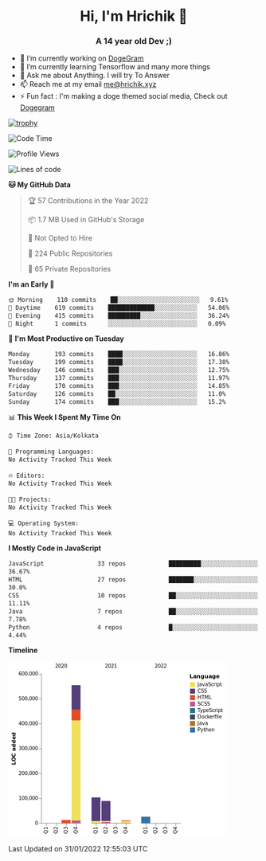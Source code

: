 <h1 align="center">Hi, I'm Hrichik 👋</h1>
<h3 align="center">A 14 year old Dev ;) </h3>


- 🔭 I’m currently working on [DogeGram](https://dogegram.xyz)
- 🌱 I’m currently learning Tensorflow and many more things
- 💬 Ask me about Anything. I will try To Answer
- 📫 Reach me at my email me@hrichik.xyz
- ⚡ Fun fact : I'm making a doge themed social media, Check out [Dogegram](https://dogegram.xyz)

[![trophy](https://github-profile-trophy.vercel.app/?username=hrichiksite)](https://github.com/ryo-ma/github-profile-trophy)



<!--START_SECTION:waka-->
![Code Time](http://img.shields.io/badge/Code%20Time-18%20hrs%2053%20mins-blue)

![Profile Views](http://img.shields.io/badge/Profile%20Views-2-blue)

![Lines of code](https://img.shields.io/badge/From%20Hello%20World%20I%27ve%20Written-795%20Thousand%20lines%20of%20code-blue)

**🐱 My GitHub Data** 

> 🏆 57 Contributions in the Year 2022
 > 
> 📦 1.7 MB Used in GitHub's Storage 
 > 
> 🚫 Not Opted to Hire
 > 
> 📜 224 Public Repositories 
 > 
> 🔑 65 Private Repositories  
 > 
**I'm an Early 🐤** 

```text
🌞 Morning    110 commits    ██░░░░░░░░░░░░░░░░░░░░░░░   9.61% 
🌆 Daytime    619 commits    █████████████░░░░░░░░░░░░   54.06% 
🌃 Evening    415 commits    █████████░░░░░░░░░░░░░░░░   36.24% 
🌙 Night      1 commits      ░░░░░░░░░░░░░░░░░░░░░░░░░   0.09%

```
📅 **I'm Most Productive on Tuesday** 

```text
Monday       193 commits    ████░░░░░░░░░░░░░░░░░░░░░   16.86% 
Tuesday      199 commits    ████░░░░░░░░░░░░░░░░░░░░░   17.38% 
Wednesday    146 commits    ███░░░░░░░░░░░░░░░░░░░░░░   12.75% 
Thursday     137 commits    ███░░░░░░░░░░░░░░░░░░░░░░   11.97% 
Friday       170 commits    ███░░░░░░░░░░░░░░░░░░░░░░   14.85% 
Saturday     126 commits    ██░░░░░░░░░░░░░░░░░░░░░░░   11.0% 
Sunday       174 commits    ███░░░░░░░░░░░░░░░░░░░░░░   15.2%

```


📊 **This Week I Spent My Time On** 

```text
⌚︎ Time Zone: Asia/Kolkata

💬 Programming Languages: 
No Activity Tracked This Week

🔥 Editors: 
No Activity Tracked This Week

🐱‍💻 Projects: 
No Activity Tracked This Week

💻 Operating System: 
No Activity Tracked This Week

```

**I Mostly Code in JavaScript** 

```text
JavaScript               33 repos            █████████░░░░░░░░░░░░░░░░   36.67% 
HTML                     27 repos            ███████░░░░░░░░░░░░░░░░░░   30.0% 
CSS                      10 repos            ██░░░░░░░░░░░░░░░░░░░░░░░   11.11% 
Java                     7 repos             ██░░░░░░░░░░░░░░░░░░░░░░░   7.78% 
Python                   4 repos             █░░░░░░░░░░░░░░░░░░░░░░░░   4.44%

```


**Timeline**

![Chart not found](https://raw.githubusercontent.com/hrichiksite/hrichiksite/master/charts/bar_graph.png) 


 Last Updated on 31/01/2022 12:55:03 UTC
<!--END_SECTION:waka-->
